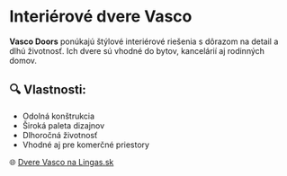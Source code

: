 # Interiérové dvere Vasco

**Vasco Doors** ponúkajú štýlové interiérové riešenia s dôrazom na detail a dlhú životnosť. Ich dvere sú vhodné do bytov, kancelárií aj rodinných domov.

## 🔍 Vlastnosti:

- Odolná konštrukcia
- Široká paleta dizajnov
- Dlhoročná životnosť
- Vhodné aj pre komerčné priestory

🌐 [Dvere Vasco na Lingas.sk](https://www.lingas.sk/interierove-dvere-vasco)
